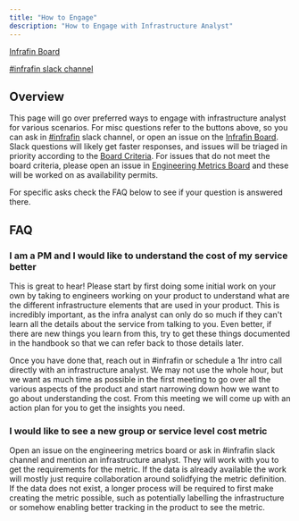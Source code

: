 ```yaml
---
title: "How to Engage"
description: "How to Engage with Infrastructure Analyst"
---
```


[Infrafin Board](https://gitlab.com/groups/gitlab-com/-/boards/1502173?label_name%5B%5D=infrafin)

[#infrafin slack channel](https://gitlab.slack.com/messages/infrafin/)

## Overview

This page will go over preferred ways to engage with infrastructure analyst for various scenarios. For misc questions refer to the buttons above, so you can ask in [#infrafin](https://gitlab.slack.com/messages/infrafin/) slack channel, or open an issue on the [Infrafin Board](https://gitlab.com/groups/gitlab-com/-/boards/1502173?label_name%5B%5D=infrafin). Slack questions will likely get faster responses, and issues will be triaged in priority according to the [Board Criteria](/handbook/engineering/infrastructure/cost-management/infrafin-board/#criteria). For issues that do not meet the board criteria, please open an issue in [Engineering Metrics Board](https://gitlab.com/gitlab-com/www-gitlab-com/-/boards/1942495?label_name[]=Engineering%20Metrics) and these will be worked on as availability permits.

For specific asks check the FAQ below to see if your question is answered there.

## FAQ

### I am a PM and I would like to understand the cost of my service better

This is great to hear! Please start by first doing some initial work on your own by taking to engineers working on your product to understand what are the different infrastructure elements that are used in your product. This is incredibly important, as the infra analyst can only do so much if they can't learn all the details about the service from talking to you. Even better, if there are new things you learn from this, try to get these things documented in the handbook so that we can refer back to those details later.

Once you have done that, reach out in #infrafin or schedule a 1hr intro call directly with an infrastructure analyst. We may not use the whole hour, but we want as much time as possible in the first meeting to go over all the various aspects of the product and start narrowing down how we want to go about understanding the cost. From this meeting we will come up with an action plan for you to get the insights you need.

### I would like to see a new group or service level cost metric

Open an issue on the engineering metrics board or ask in #infrafin slack channel and mention an infrastructure analyst. They will work with you to get the requirements for the metric. If the data is already available the work will mostly just require collaboration around solidfying the metric definition. If the data does not exist, a longer process will be required to first make creating the metric possible, such as potentially labelling the infrastructure or somehow enabling better tracking in the product to see the metric.

